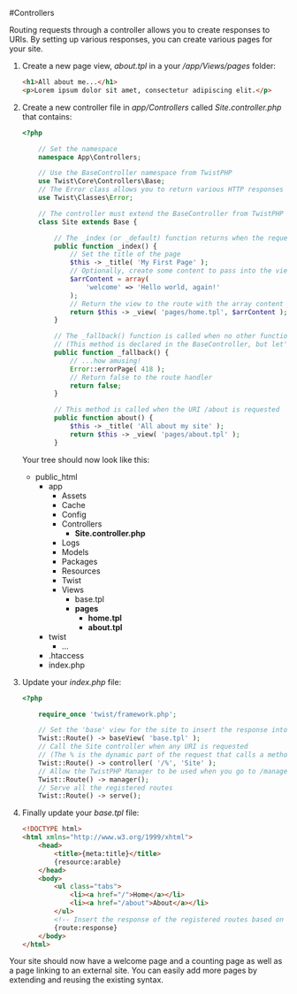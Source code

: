 #Controllers

Routing requests through a controller allows you to create responses to URIs. By setting up various responses, you can create various pages for your site.

1. Create a new page view, *about.tpl* in a your */app/Views/pages* folder:
	```html
	<h1>All about me...</h1>
	<p>Lorem ipsum dolor sit amet, consectetur adipiscing elit.</p>
	```

2. Create a new controller file in *app/Controllers* called *Site.controller.php* that contains:
	```php
	<?php

		// Set the namespace
		namespace App\Controllers;

		// Use the BaseController namespace from TwistPHP
		use Twist\Core\Controllers\Base;
		// The Error class allows you to return various HTTP responses to the user
		use Twist\Classes\Error;

		// The controller must extend the BaseController from TwistPHP
		class Site extends Base {

			// The _index (or _default) function returns when the request URI is simply /
			public function _index() {
				// Set the title of the page
				$this -> _title( 'My First Page' );
				// Optionally, create some content to pass into the view
				$arrContent = array(
					'welcome' => 'Hello world, again!'
				);
				// Return the view to the route with the array content passed in
				return $this -> _view( 'pages/home.tpl', $arrContent );
			}

			// The _fallback() function is called when no other function matches
			// (This method is declared in the BaseController, but let's redeclare it)
			public function _fallback() {
				// ...how amusing!
				Error::errorPage( 418 );
				// Return false to the route handler
				return false;
			}

			// This method is called when the URI /about is requested
			public function about() {
				$this -> _title( 'All about my site' );
				return $this -> _view( 'pages/about.tpl' );
			}
	```

	Your tree should now look like this:

	* public_html
		* app
		    * Assets
            * Cache
            * Config
            * Controllers
				* **Site.controller.php**
            * Logs
            * Models
            * Packages
            * Resources
            * Twist
            * Views
				* base.tpl
				* **pages**
					* **home.tpl**
					* **about.tpl**
		* twist
			* ...
		* .htaccess
		* index.php

2. Update your *index.php* file:
	```php
	<?php

		require_once 'twist/framework.php';

		// Set the 'base' view for the site to insert the response into
		Twist::Route() -> baseView( 'base.tpl' );
		// Call the Site controller when any URI is requested
		// (The % is the dynamic part of the request that calls a method)
		Twist::Route() -> controller( '/%', 'Site' );
		// Allow the TwistPHP Manager to be used when you go to /manager
		Twist::Route() -> manager();
		// Serve all the registered routes
		Twist::Route() -> serve();
	```

3. Finally update your *base.tpl* file:
	```html
	<!DOCTYPE html>
	<html xmlns="http://www.w3.org/1999/xhtml">
		<head>
			<title>{meta:title}</title>
			{resource:arable}
		</head>
		<body>
			<ul class="tabs">
				<li><a href="/">Home</a></li>
				<li><a href="/about">About</a></li>
			</ul>
			<!-- Insert the response of the registered routes based on URI -->
			{route:response}
		</body>
	</html>
	```

Your site should now have a welcome page and a counting page as well as a page linking to an external site. You can easily add more pages by extending and reusing the existing syntax.